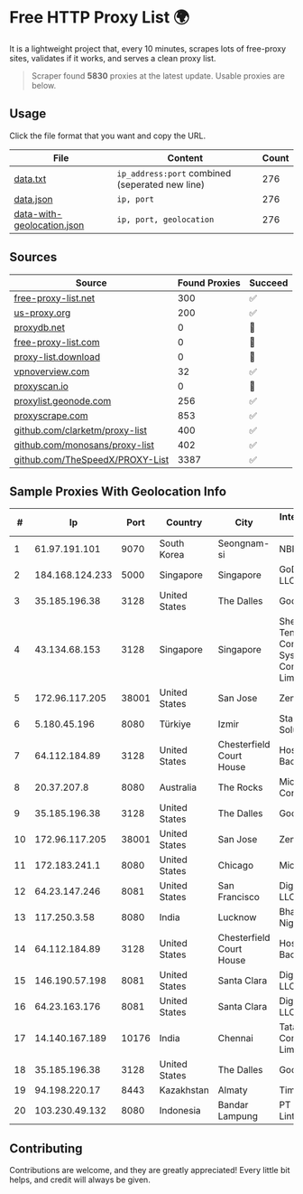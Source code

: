
# Free HTTP Proxy List 🌍

It is a lightweight project that, every 10 minutes, scrapes lots of free-proxy sites, validates if it works, and serves a clean proxy list.


> Scraper found **5830** proxies at the latest update. Usable proxies are below.

## Usage

Click the file format that you want and copy the URL.


|File|Content|Count|
|----|-------|-----|
|[data.txt](https://raw.githubusercontent.com/themiralay/Proxy-List-World/master/data.txt)|`ip_address:port` combined (seperated new line)|276|
|[data.json](https://raw.githubusercontent.com/themiralay/Proxy-List-World/master/data.json)|`ip, port`|276|
|[data-with-geolocation.json](https://raw.githubusercontent.com/themiralay/Proxy-List-World/master/data-with-geolocation.json)|`ip, port, geolocation`|276|

## Sources

|Source|Found Proxies|Succeed|
|------|-------------|-------|
|[free-proxy-list.net](https://free-proxy-list.net)|300|✅|
|[us-proxy.org](https://www.us-proxy.org)|200|✅|
|[proxydb.net](http://proxydb.net)|0|🚫|
|[free-proxy-list.com](https://free-proxy-list.com/?page=&port=&type%5B%5D=http&type%5B%5D=https&up_time=0&search=Search)|0|🚫|
|[proxy-list.download](https://www.proxy-list.download/HTTP)|0|🚫|
|[vpnoverview.com](https://vpnoverview.com/privacy/anonymous-browsing/free-proxy-servers)|32|✅|
|[proxyscan.io](https://www.proxyscan.io)|0|🚫|
|[proxylist.geonode.com](https://proxylist.geonode.com/api/proxy-list?limit=300&page=1&sort_by=lastChecked&sort_type=desc&protocols=http,https)|256|✅|
|[proxyscrape.com](https://api.proxyscrape.com/v2/?request=displayproxies&protocol=http&timeout=10000&country=all&ssl=all&anonymity=all)|853|✅|
|[github.com/clarketm/proxy-list](https://raw.githubusercontent.com/clarketm/proxy-list/master/proxy-list-raw.txt)|400|✅|
|[github.com/monosans/proxy-list](https://raw.githubusercontent.com/monosans/proxy-list/main/proxies/http.txt)|402|✅|
|[github.com/TheSpeedX/PROXY-List](https://raw.githubusercontent.com/TheSpeedX/PROXY-List/master/http.txt)|3387|✅|


## Sample Proxies With Geolocation Info

|#|Ip|Port|Country|City|Internet Service Provider|
|-|--|----|-------|----|-------------------------|
|1|61.97.191.101|9070|South Korea|Seongnam-si|NBP|
|2|184.168.124.233|5000|Singapore|Singapore|GoDaddy.com, LLC|
|3|35.185.196.38|3128|United States|The Dalles|Google LLC|
|4|43.134.68.153|3128|Singapore|Singapore|Shenzhen Tencent Computer Systems Company Limited|
|5|172.96.117.205|38001|United States|San Jose|Zenlayer Inc|
|6|5.180.45.196|8080|Türkiye|Izmir|Stark Industries Solutions LTD|
|7|64.112.184.89|3128|United States|Chesterfield Court House|Hosted Backbone|
|8|20.37.207.8|8080|Australia|The Rocks|Microsoft Corporation|
|9|35.185.196.38|3128|United States|The Dalles|Google LLC|
|10|172.96.117.205|38001|United States|San Jose|Zenlayer Inc|
|11|172.183.241.1|8080|United States|Chicago|Microsoft|
|12|64.23.147.246|8081|United States|San Francisco|DigitalOcean, LLC|
|13|117.250.3.58|8080|India|Lucknow|Bharat Sanchar Nigam Ltd|
|14|64.112.184.89|3128|United States|Chesterfield Court House|Hosted Backbone|
|15|146.190.57.198|8081|United States|Santa Clara|DigitalOcean, LLC|
|16|64.23.163.176|8081|United States|Santa Clara|DigitalOcean, LLC|
|17|14.140.167.189|10176|India|Chennai|Tata Communications Limited|
|18|35.185.196.38|3128|United States|The Dalles|Google LLC|
|19|94.198.220.17|8443|Kazakhstan|Almaty|TimeWeb Ltd.|
|20|103.230.49.132|8080|Indonesia|Bandar Lampung|PT Mandala Lintas Nusa|



## Contributing

Contributions are welcome, and they are greatly appreciated! Every
little bit helps, and credit will always be given.

